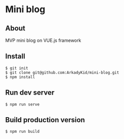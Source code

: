 # Mini blog

## About

MVP mini blog on VUE.js framework

## Install

````
$ git init
$ git clone git@github.com:ArkadyKid/mini-blog.git
$ npm install
````

## Run dev server

````
$ npm run serve
````

## Build production version

````
$ npm run build
````
